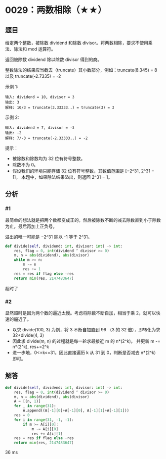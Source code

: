 # 0029：两数相除（★★）


## 题目

给定两个整数，被除数 dividend 和除数 divisor。将两数相除，要求不使用乘法、除法和 mod 运算符。

返回被除数 dividend 除以除数 divisor 得到的商。

整数除法的结果应当截去（truncate）其小数部分，例如：truncate(8.345) = 8 以及 truncate(-2.7335) = -2


示例 1:

	输入: dividend = 10, divisor = 3
	输出: 3
	解释: 10/3 = truncate(3.33333..) = truncate(3) = 3
	
示例 2:

	输入: dividend = 7, divisor = -3
	输出: -2
	解释: 7/-3 = truncate(-2.33333..) = -2

提示：
- 被除数和除数均为 32 位有符号整数。
- 除数不为 0。
- 假设我们的环境只能存储 32 位有符号整数，其数值范围是 [−2^31,  2^31 − 1]。
本题中，如果除法结果溢出，则返回 2^31 − 1。 

## 分析

### #1 

最简单的想法就是把两个数都变成正的，然后被除数不断的减去除数直到小于除数为止，最后再加上正负号。

溢出的唯一可能是 −2^31 除以 -1 等于 2^31。

```python
def divide(self, dividend: int, divisor: int) -> int:
    res, flag = 0, int(dividend ^ divisor >= 0)
    m, n = abs(dividend), abs(divisor)
    while m >= n:
        m -= n
        res += 1
    res = res if flag else -res
    return min(res, 2147483647)
```
超时了

### #2

显然超时是因为两个数的逼近太慢。考虑将除数不断自加，相当于乘 2，就可以快速的逼近了。
- 以求 divide(100, 3) 为例，将 3 不断自加直到 96 （3 的 32 倍），即转化为求 32+divide(4, 3)
- 因此求 divide(m, n) 的过程就是每一轮求最接近 m 的 n*(2^k)，
并更新 m -= n*(2^k), res+=2^k 
- 进一步地，0<=k<=31。因此直接遍历 k 从 31 到 0，判断是否减去 n*(2^k) 即可。

## 解答

```python
def divide(self, dividend: int, divisor: int) -> int:
    res, flag = 0, int(dividend ^ divisor >= 0)
    m, n = abs(dividend), abs(divisor)
    A = [(n, 1)]
    for _ in range(31):
        A.append((A[-1][0]+A[-1][0], A[-1][1]+A[-1][1]))
    res = 0
    for i in range(31, -1, -1):
        if m >= A[i][0]:
            m -= A[i][0]
            res += A[i][1]
    res = res if flag else -res
    return min(res, 2147483647)
```
36 ms
